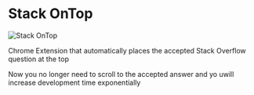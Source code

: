 # Stack OnTop

![Stack OnTop](stack-big.png "Stack OnTop")

Chrome Extension that automatically places the accepted Stack Overflow question at the top

Now you no longer need to scroll to the accepted answer and yo uwill increase development time exponentially
